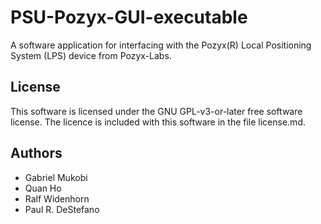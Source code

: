 # PSU-Pozyx-GUI-executable
A software application for interfacing with the Pozyx(R) Local Positioning
System (LPS) device from Pozyx-Labs.

## License
This software is licensed under the GNU GPL-v3-or-later free software license.
The licence is included with this software in the file license.md.

## Authors
- Gabriel Mukobi
- Quan Ho
- Ralf Widenhorn
- Paul R. DeStefano
